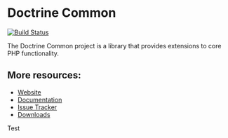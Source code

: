 # Doctrine Common

[![Build Status](https://secure.travis-ci.org/doctrine/common.png)](http://travis-ci.org/doctrine/common)

The Doctrine Common project is a library that provides extensions to core PHP functionality.

## More resources:

* [Website](http://www.doctrine-project.org)
* [Documentation](http://www.doctrine-project.org/projects/common/current/docs/en)
* [Issue Tracker](http://www.doctrine-project.org/jira/browse/DCOM)
* [Downloads](http://github.com/doctrine/common/downloads)

Test
